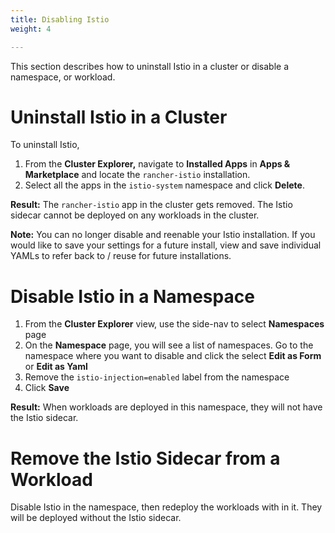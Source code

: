 ```yaml
---
title: Disabling Istio
weight: 4

---
```


This section describes how to uninstall Istio in a cluster or disable a namespace, or workload.

# Uninstall Istio in a Cluster

To uninstall Istio,

1. From the **Cluster Explorer,** navigate to **Installed Apps** in **Apps & Marketplace** and locate the `rancher-istio` installation.
1. Select all the apps in the `istio-system` namespace and click  **Delete**. 

**Result:** The `rancher-istio` app in the cluster gets removed. The Istio sidecar cannot be deployed on any workloads in the cluster. 

**Note:** You can no longer disable and reenable your Istio installation. If you would like to save your settings for a future install, view and save individual YAMLs to refer back to / reuse for future installations. 

# Disable Istio in a Namespace

1. From the **Cluster Explorer** view, use the side-nav to select **Namespaces** page 
1. On the **Namespace** page, you will see a list of namespaces. Go to the namespace where you want to disable and click the select **Edit as Form** or **Edit as Yaml**
1. Remove the `istio-injection=enabled` label from the namespace
1. Click **Save**

**Result:** When workloads are deployed in this namespace, they will not have the Istio sidecar.

# Remove the Istio Sidecar from a Workload

Disable Istio in the namespace, then redeploy the workloads with in it. They will be deployed without the Istio sidecar.
